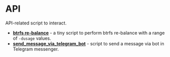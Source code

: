 # API

API-related script to interact.

- [**btrfs re-balance**](btrfs_rebalance/README.md) - a tiny script to perform btrfs re-balance with a range of
  `-dusage` values.
- [**send_message_via_telegram_bot**](send_message_via_telegram_bot/README.md) - script to send a message via bot in
  Telegram messenger.
